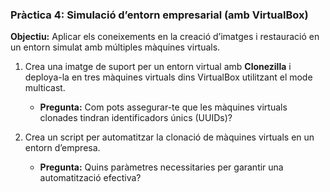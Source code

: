 ### Pràctica 4: Simulació d’entorn empresarial (amb VirtualBox)

**Objectiu:** Aplicar els coneixements en la creació d’imatges i restauració en un entorn simulat amb múltiples màquines virtuals.

1. Crea una imatge de suport per un entorn virtual amb **Clonezilla** i deploya-la en tres màquines virtuals dins VirtualBox utilitzant el mode multicast.
   - **Pregunta:** Com pots assegurar-te que les màquines virtuals clonades tindran identificadors únics (UUIDs)?

2. Crea un script per automatitzar la clonació de màquines virtuals en un entorn d’empresa.
   - **Pregunta:** Quins paràmetres necessitaries per garantir una automatització efectiva?
